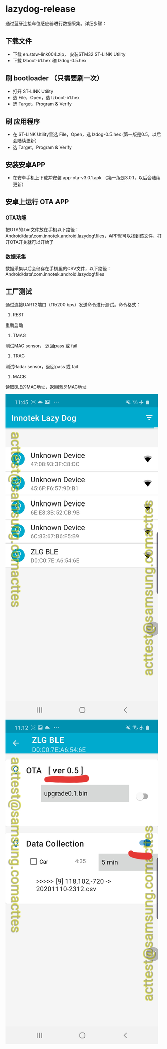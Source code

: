 # lazydog-release
通过蓝牙连接车位感应器进行数据采集。详细步骤：
## 下载文件
- 下载 en.stsw-link004.zip， 安装STM32 ST-LINK Utility
- 下载 lzboot-b1.hex 和 lzdog-0.5.hex

## 刷 bootloader （只需要刷一次）
- 打开 ST-LINK Utility
- 选 File，Open，选 lzboot-b1.hex
- 选 Target，Program & Verify

## 刷 应用程序
- 在 ST-LINK Utility里选 File，Open，选 lzdog-0.5.hex (第一版是0.5，以后会陆续更新）
- 选 Target，Program & Verify

## 安装安卓APP
- 在安卓手机上下载并安装 app-ota-v3.0.1.apk （第一版是3.0.1，以后会陆续更新）

## 安卓上运行 OTA APP
### OTA功能
把OTA的.bin文件放在手机以下路径：Android\data\com.innotek.android.lazydog\files，APP就可以找到该文件，打开OTA开关就可以开始了
### 数据采集
数据采集以后会储存在手机里的CSV文件，以下路径：Android\data\com.innotek.android.lazydog\files

## 工厂测试
通过连接UART2端口（115200 bps）发送命令进行测试。命令格式：
1. REST

重新启动
1. TMAG

测试MAG sensor， 返回pass 或 fail
1. TRAG

测试Radar sensor，返回pass 或 fail
1. MACB

读取BLE的MAC地址，返回蓝牙MAC地址


![BLE scan](/images/ota0.jpg)
![OTA](/images/ota1.jpg)
